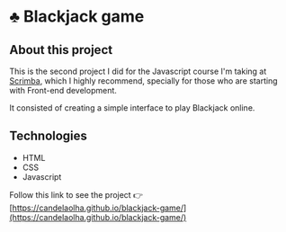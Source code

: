 # ♣️ Blackjack game

## About this project

This is the second project I did for the Javascript course I'm taking at [Scrimba](https://scrimba.com/), which I highly recommend, specially for those who are starting with Front-end development. 

It consisted of creating a simple interface to play Blackjack online.

## Technologies

* HTML
* CSS
* Javascript

Follow this link to see the project 👉 [https://candelaolha.github.io/blackjack-game/](https://candelaolha.github.io/blackjack-game/)